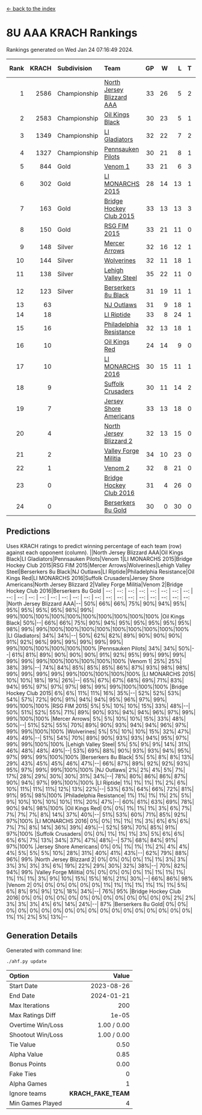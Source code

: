 [<- back to the index](readme.md)
# 8U AAA KRACH Rankings
Rankings generated on Wed Jan 24 07:16:49 2024.

Rank|KRACH|Subdivision|Team|GP|W|L|T|OTW|OTL|SoS|Exp Wins|Win Diff
---:|---:|:---|:---|---:|---:|---:|---:|---:|---:|---:|---:|---:
1|2586|Championship|[North Jersey Blizzard AAA](https://gamesheetstats.com/seasons/3659/teams/140205/schedule)|33|26|5|2|0|0|738|27.8|-0.0
2|2583|Championship|[Oil Kings Black](https://gamesheetstats.com/seasons/3659/teams/140206/schedule)|30|23|5|1|1|0|759|25.3|-0.0
3|1349|Championship|[LI Gladiators](https://gamesheetstats.com/seasons/3659/teams/140201/schedule)|32|22|7|2|1|0|774|24.8|-0.0
4|1327|Championship|[Pennsauken Pilots](https://gamesheetstats.com/seasons/3659/teams/140208/schedule)|30|21|8|1|0|0|861|22.3|-0.0
5|844|Gold|[Venom 1](https://gamesheetstats.com/seasons/3659/teams/140213/schedule)|33|21|6|3|2|1|609|25.3|-0.0
6|302|Gold|[LI MONARCHS 2015](https://gamesheetstats.com/seasons/3659/teams/140198/schedule)|28|14|13|1|0|0|805|15.3|-0.0
7|163|Gold|[Bridge Hockey Club 2015](https://gamesheetstats.com/seasons/3659/teams/140194/schedule)|33|13|13|3|1|3|577|16.3|-0.0
8|150|Gold|[RSG FIM 2015](https://gamesheetstats.com/seasons/3659/teams/140210/schedule)|33|21|11|0|0|1|455|21.8|-0.0
9|148|Silver|[Mercer Arrows](https://gamesheetstats.com/seasons/3659/teams/140202/schedule)|32|16|12|1|2|1|397|19.3|-0.0
10|144|Silver|[Wolverines](https://gamesheetstats.com/seasons/3659/teams/140215/schedule)|32|11|18|1|0|2|875|12.3|-0.0
11|138|Silver|[Lehigh Valley Steel](https://gamesheetstats.com/seasons/3659/teams/140197/schedule)|35|22|11|0|2|0|328|24.8|-0.0
12|123|Silver|[Berserkers 8u Black](https://gamesheetstats.com/seasons/3659/teams/140192/schedule)|31|19|11|1|0|0|330|20.4|0.0
13|63||[NJ Outlaws](https://gamesheetstats.com/seasons/3659/teams/140203/schedule)|31|9|18|1|1|2|695|11.3|-0.0
14|18||[LI Riptide](https://gamesheetstats.com/seasons/3659/teams/140200/schedule)|33|8|24|1|0|0|664|9.4|0.0
15|16||[Philadelphia Resistance](https://gamesheetstats.com/seasons/3659/teams/140209/schedule)|32|13|18|1|0|0|170|14.4|0.0
16|10||[Oil Kings Red](https://gamesheetstats.com/seasons/3659/teams/140207/schedule)|24|14|9|0|0|1|77|14.9|0.0
17|10||[LI MONARCHS 2016](https://gamesheetstats.com/seasons/3659/teams/140199/schedule)|30|15|11|1|3|0|26|19.4|0.0
18|9||[Suffolk Crusaders](https://gamesheetstats.com/seasons/3659/teams/140211/schedule)|30|11|14|2|2|1|92|14.9|0.0
19|7||[Jersey Shore Americans](https://gamesheetstats.com/seasons/3659/teams/140196/schedule)|33|13|18|0|0|2|114|13.9|0.0
20|4||[North Jersey Blizzard 2](https://gamesheetstats.com/seasons/3659/teams/140204/schedule)|32|13|15|0|2|2|33|15.9|0.0
21|2||[Valley Forge Militia](https://gamesheetstats.com/seasons/3659/teams/140212/schedule)|34|10|23|0|0|1|212|10.9|0.0
22|1||[Venom 2](https://gamesheetstats.com/seasons/3659/teams/140214/schedule)|32|8|21|0|2|1|30|10.9|0.0
23|0||[Bridge Hockey Club 2016](https://gamesheetstats.com/seasons/3659/teams/140195/schedule)|31|4|26|0|0|1|26|4.9|0.0
24|0||[Berserkers 8u Gold](https://gamesheetstats.com/seasons/3659/teams/140193/schedule)|30|0|30|0|0|0|10|0.9|0.0

## Predictions
Uses KRACH ratings to predict winning percentage of each team (row) against each opponent (column).
||North Jersey Blizzard AAA|Oil Kings Black|LI Gladiators|Pennsauken Pilots|Venom 1|LI MONARCHS 2015|Bridge Hockey Club 2015|RSG FIM 2015|Mercer Arrows|Wolverines|Lehigh Valley Steel|Berserkers 8u Black|NJ Outlaws|LI Riptide|Philadelphia Resistance|Oil Kings Red|LI MONARCHS 2016|Suffolk Crusaders|Jersey Shore Americans|North Jersey Blizzard 2|Valley Forge Militia|Venom 2|Bridge Hockey Club 2016|Berserkers 8u Gold
| --: | --: | --: | --: | --: | --: | --: | --: | --: | --: | --: | --: | --: | --: | --: | --: | --: | --: | --: | --: | --: | --: | --: | --: | --: 
|North Jersey Blizzard AAA|--| 50%| 66%| 66%| 75%| 90%| 94%| 95%| 95%| 95%| 95%| 95%| 98%| 99%| 99%|100%|100%|100%|100%|100%|100%|100%|100%|100%
|Oil Kings Black| 50%|--| 66%| 66%| 75%| 90%| 94%| 95%| 95%| 95%| 95%| 95%| 98%| 99%| 99%|100%|100%|100%|100%|100%|100%|100%|100%|100%
|LI Gladiators| 34%| 34%|--| 50%| 62%| 82%| 89%| 90%| 90%| 90%| 91%| 92%| 96%| 99%| 99%| 99%| 99%| 99%| 99%|100%|100%|100%|100%|100%
|Pennsauken Pilots| 34%| 34%| 50%|--| 61%| 81%| 89%| 90%| 90%| 90%| 91%| 92%| 95%| 99%| 99%| 99%| 99%| 99%| 99%|100%|100%|100%|100%|100%
|Venom 1| 25%| 25%| 38%| 39%|--| 74%| 84%| 85%| 85%| 85%| 86%| 87%| 93%| 98%| 98%| 99%| 99%| 99%| 99%| 99%|100%|100%|100%|100%
|LI MONARCHS 2015| 10%| 10%| 18%| 19%| 26%|--| 65%| 67%| 67%| 68%| 69%| 71%| 83%| 94%| 95%| 97%| 97%| 97%| 98%| 99%| 99%|100%|100%|100%
|Bridge Hockey Club 2015|  6%|  6%| 11%| 11%| 16%| 35%|--| 52%| 52%| 53%| 54%| 57%| 72%| 90%| 91%| 94%| 94%| 95%| 96%| 97%| 99%| 99%|100%|100%
|RSG FIM 2015|  5%|  5%| 10%| 10%| 15%| 33%| 48%|--| 50%| 51%| 52%| 55%| 71%| 89%| 90%| 93%| 94%| 94%| 96%| 97%| 99%| 99%|100%|100%
|Mercer Arrows|  5%|  5%| 10%| 10%| 15%| 33%| 48%| 50%|--| 51%| 52%| 55%| 70%| 89%| 90%| 93%| 94%| 94%| 96%| 97%| 99%| 99%|100%|100%
|Wolverines|  5%|  5%| 10%| 10%| 15%| 32%| 47%| 49%| 49%|--| 51%| 54%| 70%| 89%| 90%| 93%| 93%| 94%| 95%| 97%| 99%| 99%|100%|100%
|Lehigh Valley Steel|  5%|  5%|  9%|  9%| 14%| 31%| 46%| 48%| 48%| 49%|--| 53%| 69%| 88%| 90%| 93%| 93%| 94%| 95%| 97%| 99%| 99%|100%|100%
|Berserkers 8u Black|  5%|  5%|  8%|  8%| 13%| 29%| 43%| 45%| 45%| 46%| 47%|--| 66%| 87%| 89%| 92%| 92%| 93%| 95%| 97%| 99%| 99%|100%|100%
|NJ Outlaws|  2%|  2%|  4%|  5%|  7%| 17%| 28%| 29%| 30%| 30%| 31%| 34%|--| 78%| 80%| 86%| 86%| 87%| 90%| 94%| 97%| 99%|100%|100%
|LI Riptide|  1%|  1%|  1%|  1%|  2%|  6%| 10%| 11%| 11%| 11%| 12%| 13%| 22%|--| 53%| 63%| 64%| 66%| 72%| 81%| 91%| 95%| 98%|100%
|Philadelphia Resistance|  1%|  1%|  1%|  1%|  2%|  5%|  9%| 10%| 10%| 10%| 10%| 11%| 20%| 47%|--| 60%| 61%| 63%| 69%| 78%| 90%| 94%| 98%|100%
|Oil Kings Red|  0%|  0%|  1%|  1%|  1%|  3%|  6%|  7%|  7%|  7%|  7%|  8%| 14%| 37%| 40%|--| 51%| 53%| 60%| 71%| 85%| 92%| 97%|100%
|LI MONARCHS 2016|  0%|  0%|  1%|  1%|  1%|  3%|  6%|  6%|  6%|  7%|  7%|  8%| 14%| 36%| 39%| 49%|--| 52%| 59%| 70%| 85%| 91%| 97%|100%
|Suffolk Crusaders|  0%|  0%|  1%|  1%|  1%|  3%|  5%|  6%|  6%|  6%|  6%|  7%| 13%| 34%| 37%| 47%| 48%|--| 57%| 68%| 84%| 91%| 97%|100%
|Jersey Shore Americans|  0%|  0%|  1%|  1%|  1%|  2%|  4%|  4%|  4%|  5%|  5%|  5%| 10%| 28%| 31%| 40%| 41%| 43%|--| 62%| 79%| 88%| 96%| 99%
|North Jersey Blizzard 2|  0%|  0%|  0%|  0%|  1%|  1%|  3%|  3%|  3%|  3%|  3%|  3%|  6%| 19%| 22%| 29%| 30%| 32%| 38%|--| 70%| 82%| 94%| 99%
|Valley Forge Militia|  0%|  0%|  0%|  0%|  0%|  1%|  1%|  1%|  1%|  1%|  1%|  1%|  3%|  9%| 10%| 15%| 15%| 16%| 21%| 30%|--| 66%| 86%| 98%
|Venom 2|  0%|  0%|  0%|  0%|  0%|  0%|  1%|  1%|  1%|  1%|  1%|  1%|  1%|  5%|  6%|  8%|  9%|  9%| 12%| 18%| 34%|--| 76%| 95%
|Bridge Hockey Club 2016|  0%|  0%|  0%|  0%|  0%|  0%|  0%|  0%|  0%|  0%|  0%|  0%|  0%|  2%|  2%|  3%|  3%|  3%|  4%|  6%| 14%| 24%|--| 87%
|Berserkers 8u Gold|  0%|  0%|  0%|  0%|  0%|  0%|  0%|  0%|  0%|  0%|  0%|  0%|  0%|  0%|  0%|  0%|  0%|  0%|  1%|  1%|  2%|  5%| 13%|--

## Generation Details

Generated with command line:
```
./ahf.py update
```

| Option | Value |
| :----- | ----: |
| Start Date | 2023-08-26 |
| End Date | 2024-01-21 |
| Max Iterations | 200 |
| Max Ratings Diff | 1e-05 |
| Overtime Win/Loss | 1.00 / 0.00 |
| Shootout Win/Loss | 1.00 / 0.00 |
| Tie Value | 0.50 |
| Alpha Value | 0.85 |
| Bonus Points | 0.00 |
| Fake Ties | 0 |
| Alpha Games | 1 |
| Ignore teams | __KRACH_FAKE_TEAM__ |
| Min Games Played | 4 |

